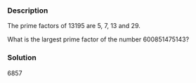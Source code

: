 ### Description
The prime factors of 13195 are 5, 7, 13 and 29.

What is the largest prime factor of the number 600851475143?


### Solution
6857

